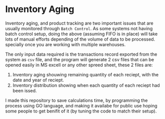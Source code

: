 # Inventory Aging

Inventory aging, and product tracking are two important issues that are usually monitored through `Batch Control`.
As some systems not having batch control setup, doing the above (assuming FIFO is in place) will take lots of manual efforts depending of the volume of data to be processed. specially once you are working with multiple warehouses.

The only input data required is the transactions record exported from the system as `csv` file, and the program will generate 2 csv files that can be opened easily in MS excell or any other spreed sheet, these 2 files are:

1. Inventory aging shouwing remaining quantity of each reciept, with the date and year of reciept.
2. Inventory distribution showing when each quantity of each reciept had been issed. 

I made this repository to save calculations time, by programming the process using GO language, and making it availabe for public use hoping some people to get benifit of it (by tuning the code to match their setup).
